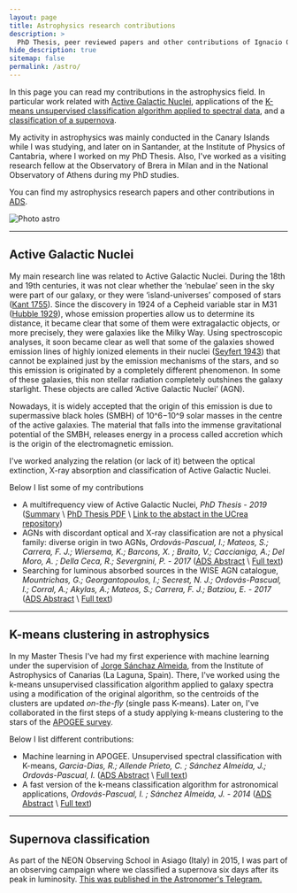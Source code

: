 ```yaml
---
layout: page
title: Astrophysics research contributions
description: >
  PhD Thesis, peer reviewed papers and other contributions of Ignacio Ordovás Pascual
hide_description: true
sitemap: false
permalink: /astro/
---
```


In this page you can read my contributions in the astrophysics field. In particular work related with [Active Galactic Nuclei](#active-galactic-nuclei), applications of the [K-means unsupervised classification algorithm applied to spectral data](#k-means-clustering-in-astrophysics), and a [classification of a supernova](#supernova-classification).

My activity in astrophysics was mainly conducted in the Canary Islands while I was studying, and later on in Santander, at the Institute of Physics of Cantabria, where I worked on my PhD Thesis. Also, I've worked as a visiting research fellow at the Observatory of Brera in Milan and in the National Observatory of Athens during my PhD studies. 

You can find my astrophysics research papers and other contributions in [ADS](https://ui.adsabs.harvard.edu/search/q=orcid%3A0000-0002-1993-0334&sort=date%20desc%2C%20bibcode%20desc&p_=0).

![Photo astro](../../assets/img/intro/collage_astro.jpg)

---

## Active Galactic Nuclei

My main research line was related to Active Galactic Nuclei.
During the 18th and 19th centuries, it was not clear whether the ‘nebulae’ seen in the sky were part of
our galaxy, or they were ‘island-universes’ composed of stars ([Kant 1755](https://en.wikipedia.org/wiki/Universal_Natural_History_and_Theory_of_the_Heavens)). 
Since the discovery in 1924
of a Cepheid variable star in M31 ([Hubble 1929](https://articles.adsabs.harvard.edu/pdf/1929ApJ....69..103H)), 
whose emission properties allow us to determine its distance, it became clear that some of them were extragalactic
objects, or more precisely, they were galaxies like the Milky Way. Using spectroscopic analyses, it
soon became clear as well that some of the galaxies showed emission lines of highly ionized elements
in their nuclei ([Seyfert 1943](https://ui.adsabs.harvard.edu/abs/1943ApJ....97...28S/abstract)) that cannot be explained just by the emission mechanisms of the stars,
and so this emission is originated by a completely different phenomenon. In some of these galaxies,
this non stellar radiation completely outshines the galaxy starlight. These objects are called ‘Active
Galactic Nuclei’ (AGN).

Nowadays, it is widely accepted that the origin of this emission is due to supermassive black holes
(SMBH) of 10^6−10^9 solar masses in the centre of the active galaxies. The material that falls
into the immense gravitational potential of the SMBH, releases energy in a process called accretion
which is the origin of the electromagnetic emission.

I've worked analyzing the relation (or lack of it) between the optical extinction, X-ray absorption and classification of Active Galactic Nuclei. 

Below I list some of my contributions

- A multifrequency view of Active Galactic Nuclei, *PhD Thesis - 2019* ([Summary] \ [PhD Thesis PDF](https://repositorio.unican.es/xmlui/bitstream/handle/10902/18024/Tesis%20IOP.pdf?sequence=1&isAllowed=y) \ [Link to the abstact in the UCrea repository](https://repositorio.unican.es/xmlui/handle/10902/18024))
- AGNs with discordant optical and X-ray classification are not a physical family: diverse origin in two AGNs,  *Ordovás-Pascual, I.; Mateos, S.; Carrera, F. J.; Wiersema, K.; Barcons, X. ; Braito, V.; Caccianiga, A.; Del Moro, A. ; Della Ceca, R.; Severgnini, P. - 2017* ([ADS Abstract](https://ui.adsabs.harvard.edu/abs/2017MNRAS.469..693O/abstract) \ [Full text](https://academic.oup.com/mnras/article/469/1/693/3192211))
- Searching for luminous absorbed sources in the WISE AGN catalogue, *Mountrichas, G.; Georgantopoulos, I.; Secrest, N. J.; Ordovás-Pascual, I.; Corral, A.; Akylas, A.; Mateos, S.; Carrera, F. J.; Batziou, E. - 2017* ([ADS Abstract](https://ui.adsabs.harvard.edu/abs/2017MNRAS.468.3042M/abstract) \ [Full text](https://ui.adsabs.harvard.edu/link_gateway/2017MNRAS.468.3042M/PUB_HTML))

---

## K-means clustering in astrophysics

In my Master Thesis I've had my first experience with machine learning under the supervision of [Jorge Sánchaz Almeida](http://research.iac.es/galeria/jos/), from the Institute of Astrophysics of Canarias (La Laguna, Spain). There, 
I've worked using the k-means unsupervised classification algorithm applied to galaxy spectra using
a modification of the original algorithm, so the centroids of the clusters are updated *on-the-fly* (single pass K-means).
Later on, I've collaborated in the first steps of a study applying k-means clustering to the stars of the [APOGEE survey](https://www.sdss.org/dr14/irspec/).

Below I list different contributions:

- Machine learning in APOGEE. Unsupervised spectral classification with K-means, *Garcia-Dias, R.; Allende Prieto, C. ; Sánchez Almeida, J.; Ordovás-Pascual, I.* ([ADS Abstract](https://ui.adsabs.harvard.edu/abs/2018A%26A...612A..98G/abstract) \ [Full text](https://ui.adsabs.harvard.edu/link_gateway/2018A%26A...612A..98G/PUB_HTML))
- A fast version of the k-means classification algorithm for astronomical applications, *Ordovás-Pascual, I. ; Sánchez Almeida, J. - 2014* ([ADS Abstract](https://ui.adsabs.harvard.edu/abs/2014A%26A...565A..53O/abstract) \ [Full text](https://ui.adsabs.harvard.edu/link_gateway/2014A%26A...565A..53O/PUB_HTML))


---

## Supernova classification

As part of the NEON Observing School in Asiago (Italy) in 2015, I was part of an observing campaign where we classified a supernova six days after its peak in luminosity. [This was published in the Astronomer's Telegram.](https://www.astronomerstelegram.org/?read=7120)   


[Summary]: agnphd.md